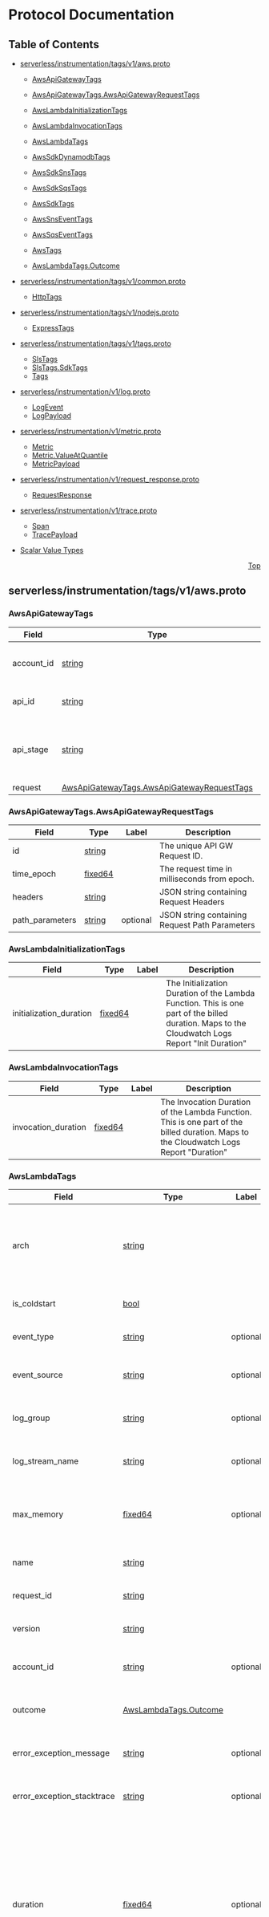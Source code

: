 # Protocol Documentation
<a name="top"></a>

## Table of Contents

- [serverless/instrumentation/tags/v1/aws.proto](#serverless_instrumentation_tags_v1_aws-proto)
    - [AwsApiGatewayTags](#serverless-instrumentation-tags-v1-AwsApiGatewayTags)
    - [AwsApiGatewayTags.AwsApiGatewayRequestTags](#serverless-instrumentation-tags-v1-AwsApiGatewayTags-AwsApiGatewayRequestTags)
    - [AwsLambdaInitializationTags](#serverless-instrumentation-tags-v1-AwsLambdaInitializationTags)
    - [AwsLambdaInvocationTags](#serverless-instrumentation-tags-v1-AwsLambdaInvocationTags)
    - [AwsLambdaTags](#serverless-instrumentation-tags-v1-AwsLambdaTags)
    - [AwsSdkDynamodbTags](#serverless-instrumentation-tags-v1-AwsSdkDynamodbTags)
    - [AwsSdkSnsTags](#serverless-instrumentation-tags-v1-AwsSdkSnsTags)
    - [AwsSdkSqsTags](#serverless-instrumentation-tags-v1-AwsSdkSqsTags)
    - [AwsSdkTags](#serverless-instrumentation-tags-v1-AwsSdkTags)
    - [AwsSnsEventTags](#serverless-instrumentation-tags-v1-AwsSnsEventTags)
    - [AwsSqsEventTags](#serverless-instrumentation-tags-v1-AwsSqsEventTags)
    - [AwsTags](#serverless-instrumentation-tags-v1-AwsTags)
  
    - [AwsLambdaTags.Outcome](#serverless-instrumentation-tags-v1-AwsLambdaTags-Outcome)
  
- [serverless/instrumentation/tags/v1/common.proto](#serverless_instrumentation_tags_v1_common-proto)
    - [HttpTags](#serverless-instrumentation-tags-v1-HttpTags)
  
- [serverless/instrumentation/tags/v1/nodejs.proto](#serverless_instrumentation_tags_v1_nodejs-proto)
    - [ExpressTags](#serverless-instrumentation-tags-v1-ExpressTags)
  
- [serverless/instrumentation/tags/v1/tags.proto](#serverless_instrumentation_tags_v1_tags-proto)
    - [SlsTags](#serverless-instrumentation-tags-v1-SlsTags)
    - [SlsTags.SdkTags](#serverless-instrumentation-tags-v1-SlsTags-SdkTags)
    - [Tags](#serverless-instrumentation-tags-v1-Tags)
  
- [serverless/instrumentation/v1/log.proto](#serverless_instrumentation_v1_log-proto)
    - [LogEvent](#serverless-instrumentation-v1-LogEvent)
    - [LogPayload](#serverless-instrumentation-v1-LogPayload)
  
- [serverless/instrumentation/v1/metric.proto](#serverless_instrumentation_v1_metric-proto)
    - [Metric](#serverless-instrumentation-v1-Metric)
    - [Metric.ValueAtQuantile](#serverless-instrumentation-v1-Metric-ValueAtQuantile)
    - [MetricPayload](#serverless-instrumentation-v1-MetricPayload)
  
- [serverless/instrumentation/v1/request_response.proto](#serverless_instrumentation_v1_request_response-proto)
    - [RequestResponse](#serverless-instrumentation-v1-RequestResponse)
  
- [serverless/instrumentation/v1/trace.proto](#serverless_instrumentation_v1_trace-proto)
    - [Span](#serverless-instrumentation-v1-Span)
    - [TracePayload](#serverless-instrumentation-v1-TracePayload)
  
- [Scalar Value Types](#scalar-value-types)



<a name="serverless_instrumentation_tags_v1_aws-proto"></a>
<p align="right"><a href="#top">Top</a></p>

## serverless/instrumentation/tags/v1/aws.proto



<a name="serverless-instrumentation-tags-v1-AwsApiGatewayTags"></a>

### AwsApiGatewayTags



| Field | Type | Label | Description |
| ----- | ---- | ----- | ----------- |
| account_id | [string](#string) |  | The AWS Account ID of the API GW. |
| api_id | [string](#string) |  | The unique id used for the API GW. |
| api_stage | [string](#string) |  | The stage of the API GW endpoint that was called. |
| request | [AwsApiGatewayTags.AwsApiGatewayRequestTags](#serverless-instrumentation-tags-v1-AwsApiGatewayTags-AwsApiGatewayRequestTags) |  |  |






<a name="serverless-instrumentation-tags-v1-AwsApiGatewayTags-AwsApiGatewayRequestTags"></a>

### AwsApiGatewayTags.AwsApiGatewayRequestTags



| Field | Type | Label | Description |
| ----- | ---- | ----- | ----------- |
| id | [string](#string) |  | The unique API GW Request ID. |
| time_epoch | [fixed64](#fixed64) |  | The request time in milliseconds from epoch. |
| headers | [string](#string) |  | JSON string containing Request Headers |
| path_parameters | [string](#string) | optional | JSON string containing Request Path Parameters |






<a name="serverless-instrumentation-tags-v1-AwsLambdaInitializationTags"></a>

### AwsLambdaInitializationTags



| Field | Type | Label | Description |
| ----- | ---- | ----- | ----------- |
| initialization_duration | [fixed64](#fixed64) |  | The Initialization Duration of the Lambda Function. This is one part of the billed duration. Maps to the Cloudwatch Logs Report &#34;Init Duration&#34; |






<a name="serverless-instrumentation-tags-v1-AwsLambdaInvocationTags"></a>

### AwsLambdaInvocationTags



| Field | Type | Label | Description |
| ----- | ---- | ----- | ----------- |
| invocation_duration | [fixed64](#fixed64) |  | The Invocation Duration of the Lambda Function. This is one part of the billed duration. Maps to the Cloudwatch Logs Report &#34;Duration&#34; |






<a name="serverless-instrumentation-tags-v1-AwsLambdaTags"></a>

### AwsLambdaTags



| Field | Type | Label | Description |
| ----- | ---- | ----- | ----------- |
| arch | [string](#string) |  | The architecture of the Lambda function, currently either amd64 or arm64. |
| is_coldstart | [bool](#bool) |  | Was the invocation a cold start? |
| event_type | [string](#string) | optional | The event type for the invocation. |
| event_source | [string](#string) | optional | The event source for the invocation. |
| log_group | [string](#string) | optional | The Log Group for the Lambda Function. |
| log_stream_name | [string](#string) | optional | The Log Stream for the invocation. |
| max_memory | [fixed64](#fixed64) | optional | The Max Memory that is configured for the Lambda Function. |
| name | [string](#string) |  | The Lambda Function name. |
| request_id | [string](#string) |  | The Request ID for the invocation. |
| version | [string](#string) |  | The Lambda Function version. |
| account_id | [string](#string) | optional | The AWS Account ID of the Lambda Function |
| outcome | [AwsLambdaTags.Outcome](#serverless-instrumentation-tags-v1-AwsLambdaTags-Outcome) |  | The Outcome of the Lambda invocation |
| error_exception_message | [string](#string) | optional | Optional error exception message. |
| error_exception_stacktrace | [string](#string) | optional | Optional error exception stacktrace. |
| duration | [fixed64](#fixed64) | optional | The billed duration of the invocation in milliseconds. This will not be available when instrumented, this will be upserted into this tag set after the report log from Cloudwatch is available.

Optional Event Tags are from 100 on |
| sqs | [AwsSqsEventTags](#serverless-instrumentation-tags-v1-AwsSqsEventTags) | optional | Will be set if the function is handling a SQS event |
| sns | [AwsSnsEventTags](#serverless-instrumentation-tags-v1-AwsSnsEventTags) | optional | Will be set if the function is handling a SNS event |
| http | [HttpTags](#serverless-instrumentation-tags-v1-HttpTags) | optional | Will be set if the function is handling HTTP requests via any method, API GW, Function URLs, etc. |
| api_gateway | [AwsApiGatewayTags](#serverless-instrumentation-tags-v1-AwsApiGatewayTags) | optional | Will be set if the function is handling HTTP requests via AWS API GW |
| initialization | [AwsLambdaInitializationTags](#serverless-instrumentation-tags-v1-AwsLambdaInitializationTags) | optional | The root AWS Lambda Span tags. |
| invocation | [AwsLambdaInvocationTags](#serverless-instrumentation-tags-v1-AwsLambdaInvocationTags) | optional | The AWS Lambda Invocation tags. |






<a name="serverless-instrumentation-tags-v1-AwsSdkDynamodbTags"></a>

### AwsSdkDynamodbTags



| Field | Type | Label | Description |
| ----- | ---- | ----- | ----------- |
| table_names | [string](#string) | repeated | The DynamoDB table name or names that the operation was performed on. |
| projection | [string](#string) | optional | The value of the ProjectionExpression request parameter. |
| scan_forward | [bool](#bool) | optional | The value of the ScanIndexForward request parameter. |
| attributes_to_get | [string](#string) | repeated | The value of the AttributesToGet request parameter. |
| consistent_read | [bool](#bool) | optional | The value of the ConsistentRead request parameter. |
| index_name | [string](#string) | optional | The value of the IndexName request parameter. |
| limit | [uint32](#uint32) | optional | The value of the Limit request parameter. |
| select | [string](#string) | optional | The value of the Select request parameter. |
| segment | [uint32](#uint32) | optional | The value of the Segment request parameter. |
| total_segments | [uint64](#uint64) | optional | The value of the TotalSegments request parameter. |
| filter_expression | [string](#string) | optional | The value of the FilterExpression request parameter. |
| count | [uint64](#uint64) | optional | The value of the Count response parameter. |
| scanned_count | [uint64](#uint64) | optional | The value of the ScannedCount response parameter. |






<a name="serverless-instrumentation-tags-v1-AwsSdkSnsTags"></a>

### AwsSdkSnsTags



| Field | Type | Label | Description |
| ----- | ---- | ----- | ----------- |
| topic_name | [string](#string) | optional | The SNS Topic name taken from the TopicArn request parameter. |
| message_ids | [string](#string) | repeated | The message IDs provided in the SDK operation response. |






<a name="serverless-instrumentation-tags-v1-AwsSdkSqsTags"></a>

### AwsSdkSqsTags



| Field | Type | Label | Description |
| ----- | ---- | ----- | ----------- |
| queue_name | [string](#string) | optional | The SQS queue name |
| message_ids | [string](#string) | repeated | The message IDs provided in the SDK operation response. |






<a name="serverless-instrumentation-tags-v1-AwsSdkTags"></a>

### AwsSdkTags



| Field | Type | Label | Description |
| ----- | ---- | ----- | ----------- |
| region | [string](#string) | optional | The AWS Region this SDK call is being made against. |
| signature_version | [string](#string) |  | AWS Authentication signature version of the request. |
| service | [string](#string) |  | The name of the service to which a request is made. |
| operation | [string](#string) |  | The name of the operation corresponding to the request. |
| request_id | [string](#string) | optional | The unique ID of the request. |
| error | [string](#string) | optional | An optional error returned from the AWS APIs. |
| dynamodb | [AwsSdkDynamodbTags](#serverless-instrumentation-tags-v1-AwsSdkDynamodbTags) | optional |  |
| sqs | [AwsSdkSqsTags](#serverless-instrumentation-tags-v1-AwsSdkSqsTags) | optional |  |
| sns | [AwsSdkSnsTags](#serverless-instrumentation-tags-v1-AwsSdkSnsTags) | optional |  |






<a name="serverless-instrumentation-tags-v1-AwsSnsEventTags"></a>

### AwsSnsEventTags



| Field | Type | Label | Description |
| ----- | ---- | ----- | ----------- |
| topic_name | [string](#string) |  | Taken from the TopicARN |
| message_ids | [string](#string) | repeated | Introspected from the events records |






<a name="serverless-instrumentation-tags-v1-AwsSqsEventTags"></a>

### AwsSqsEventTags



| Field | Type | Label | Description |
| ----- | ---- | ----- | ----------- |
| queue_name | [string](#string) |  | Taken from the eventSourceARN |
| message_ids | [string](#string) | repeated | Introspected from the events records |






<a name="serverless-instrumentation-tags-v1-AwsTags"></a>

### AwsTags



| Field | Type | Label | Description |
| ----- | ---- | ----- | ----------- |
| lambda | [AwsLambdaTags](#serverless-instrumentation-tags-v1-AwsLambdaTags) | optional | The root AWS Lambda Span tags |
| sdk | [AwsSdkTags](#serverless-instrumentation-tags-v1-AwsSdkTags) | optional | The AWS SDK Tags. These are only added when instrumented code makes a call to one of the AWS SDK functions |





 


<a name="serverless-instrumentation-tags-v1-AwsLambdaTags-Outcome"></a>

### AwsLambdaTags.Outcome
A Lambda function invocation can have one of the following
outcomes upon completion.

| Name | Number | Description |
| ---- | ------ | ----------- |
| OUTCOME_UNSPECIFIED | 0 |  |
| OUTCOME_SUCCESS | 1 |  |
| OUTCOME_ERROR_INITIALIZATION | 2 |  |
| OUTCOME_ERROR_UNHANDLED | 3 |  |
| OUTCOME_ERROR_TIMEOUT | 4 |  |
| OUTCOME_ERROR_HANDLED | 5 |  |


 

 

 



<a name="serverless_instrumentation_tags_v1_common-proto"></a>
<p align="right"><a href="#top">Top</a></p>

## serverless/instrumentation/tags/v1/common.proto



<a name="serverless-instrumentation-tags-v1-HttpTags"></a>

### HttpTags



| Field | Type | Label | Description |
| ----- | ---- | ----- | ----------- |
| method | [string](#string) |  | The method of the HTTP Request |
| protocol | [string](#string) |  | The protocol of the HTTP Request |
| host | [string](#string) |  | The host of the HTTP Request |
| path | [string](#string) |  | The path of the HTTP Request |
| query | [string](#string) | optional | The query string of the HTTP Request |
| status_code | [fixed64](#fixed64) | optional | The Response Status Code. |
| error_code | [string](#string) | optional | Eventual request error code |





 

 

 

 



<a name="serverless_instrumentation_tags_v1_nodejs-proto"></a>
<p align="right"><a href="#top">Top</a></p>

## serverless/instrumentation/tags/v1/nodejs.proto



<a name="serverless-instrumentation-tags-v1-ExpressTags"></a>

### ExpressTags



| Field | Type | Label | Description |
| ----- | ---- | ----- | ----------- |
| method | [string](#string) |  | The HTTP method defined by the Express Route Handler. |
| path | [string](#string) |  | The HTTP Path defined by the Express Route Handler. |
| status_code | [uint32](#uint32) | optional | The status code returned by the Express Route Handler. |





 

 

 

 



<a name="serverless_instrumentation_tags_v1_tags-proto"></a>
<p align="right"><a href="#top">Top</a></p>

## serverless/instrumentation/tags/v1/tags.proto



<a name="serverless-instrumentation-tags-v1-SlsTags"></a>

### SlsTags



| Field | Type | Label | Description |
| ----- | ---- | ----- | ----------- |
| org_id | [string](#string) |  | A Serverless Platform OrgId. |
| platform | [string](#string) | optional | The platform that was instrumented. Currently Lambda is the only supported platform. |
| service | [string](#string) |  | The service that was instrumented. For Lambda this will be the function name by default. |
| region | [string](#string) | optional | The region that instrumentation was performed in. This is used to determine which Serverless Ingest API to use. |
| sdk | [SlsTags.SdkTags](#serverless-instrumentation-tags-v1-SlsTags-SdkTags) |  |  |
| environment | [string](#string) | optional | An optional environment that can be attached. If there is an applicable environment tag this will be attached in a data enrichment process during ingestion. |
| namespace | [string](#string) | optional | An optional namespace that can be attached. If there is an applicable namespace tag this will be attached in a data enrichment process during ingestion. |






<a name="serverless-instrumentation-tags-v1-SlsTags-SdkTags"></a>

### SlsTags.SdkTags



| Field | Type | Label | Description |
| ----- | ---- | ----- | ----------- |
| name | [string](#string) |  | The Name of the Serverless SDK used to instrument. |
| version | [string](#string) |  | The version of the Serverless SDK used to instrument. |






<a name="serverless-instrumentation-tags-v1-Tags"></a>

### Tags
============================================ //
Defined TagSets start at field number 100  //
========================================== //


| Field | Type | Label | Description |
| ----- | ---- | ----- | ----------- |
| aws | [AwsTags](#serverless-instrumentation-tags-v1-AwsTags) | optional | These tags are used an AWS resource/sdk is the producer of the span |
| http | [HttpTags](#serverless-instrumentation-tags-v1-HttpTags) | optional | These tags are used when an http library is making an http request |
| https | [HttpTags](#serverless-instrumentation-tags-v1-HttpTags) | optional | These tags are used when an http library is making a https request |
| express | [ExpressTags](#serverless-instrumentation-tags-v1-ExpressTags) | optional | These tags are used when express.js function is used |





 

 

 

 



<a name="serverless_instrumentation_v1_log-proto"></a>
<p align="right"><a href="#top">Top</a></p>

## serverless/instrumentation/v1/log.proto



<a name="serverless-instrumentation-v1-LogEvent"></a>

### LogEvent



| Field | Type | Label | Description |
| ----- | ---- | ----- | ----------- |
| message | [string](#string) |  | The LogEvent&#39;s body. |
| timestamp | [fixed64](#fixed64) |  | The timestamp of when the LogEvent was created. |
| sequence_id | [string](#string) |  | The monotonically increasing sequence id for a LogEvent. This is used to determine the ordering of messages in a given stream of logs. If this is a LogEvent coming from Cloudwatch Logs, it will be provided otherwise it is the responsibility of the log producer to generate a sequence id. |
| log_group | [string](#string) | optional | The Cloudwatch Log Group name. |
| log_stream | [string](#string) | optional | The Cloudwatch Log Group Stream id. |
| account_id | [string](#string) | optional | The Owner Account Id of the Cloudwatch Log Group. |
| request_id | [string](#string) | optional | The Lambda request Id that the log&#39;s are linked to. When ingesting LogEvents, ingest will attempt to infer the request_id from the payload and attach it. If it is not able to, then it will attempt to reconcile later. |
| trace_id | [string](#string) | optional | The Trace Id that the log&#39;s are linked to. When ingesting LogEvents, ingest will attempt to infer the request_id from the payload and attach it. If it is not able to, then it will attempt to reconcile later. |






<a name="serverless-instrumentation-v1-LogPayload"></a>

### LogPayload
A LogPayload is a message that will contain any number of
LogEvents plus the global tags required by our Serverless Ingest Platform.


| Field | Type | Label | Description |
| ----- | ---- | ----- | ----------- |
| sls_tags | [serverless.instrumentation.tags.v1.SlsTags](#serverless-instrumentation-tags-v1-SlsTags) |  |  |
| log_events | [LogEvent](#serverless-instrumentation-v1-LogEvent) | repeated | A list of LogEvents to be ingested. Ingest does not impose a limit on the number of LogEvents in a single payload. It is the responsibility of the LogEvents&#39; producers to limit the size of payloads based on their own requirements. |





 

 

 

 



<a name="serverless_instrumentation_v1_metric-proto"></a>
<p align="right"><a href="#top">Top</a></p>

## serverless/instrumentation/v1/metric.proto



<a name="serverless-instrumentation-v1-Metric"></a>

### Metric



| Field | Type | Label | Description |
| ----- | ---- | ----- | ----------- |
| id | [bytes](#bytes) |  | A unique id for the metric measurement. If this is a Metric from, The metric stream then it will be a randomly generated UUID at ingest time. |
| name | [string](#string) |  | The name of the metric. If this is a Metric from the Metric stream, it will be in the format amazonaws.com/&lt;metric_namespace&gt;/&lt;metric_name&gt;. The name is what will be mapped into influx. |
| start_time_unix_nano | [fixed64](#fixed64) |  | The start time of the measure. If this is a Metric from the Metric stream, it will be the Cloudwatch startTime property. |
| end_time_unix_nano | [fixed64](#fixed64) |  | The end time of the measure. If this is a Metric from the Metric stream, it will be the Cloudwatch endTime property. |
| tags | [string](#string) |  | Tags for the Metric. Any tags can be placed in this field, however, ingest will only write allowlisted, low cardinality tags to Influx. |
| count | [fixed64](#fixed64) |  | The number of datapoints for the Metric. If this is a Metric from the Metric stream, it will be the SampleCount from Cloudwatch |
| sum | [double](#double) |  | The sum of the datapoints for the Metric. |
| quantile_values | [Metric.ValueAtQuantile](#serverless-instrumentation-v1-Metric-ValueAtQuantile) | repeated | List of quantile values. If this is a Metric from the Metric stream, it will by default have quantile 0.0 and 1.0 to represent the min and max values. If defined during Metric&#39;s Stream setup it will have additional quantiles as well. |






<a name="serverless-instrumentation-v1-Metric-ValueAtQuantile"></a>

### Metric.ValueAtQuantile
A value at a given quantile of the distribution.
If a Metric has multiple samples, the Min and Max will be represented by,
1. Quantile = 1.0, is the max value
2. Quantile = 0.0, is the min value


| Field | Type | Label | Description |
| ----- | ---- | ----- | ----------- |
| quantile | [double](#double) |  |  |
| value | [double](#double) |  |  |






<a name="serverless-instrumentation-v1-MetricPayload"></a>

### MetricPayload
A MetricPayload is a message that will contain any number of
Metrics plus the global tags required by our Serverless Ingest Platform.


| Field | Type | Label | Description |
| ----- | ---- | ----- | ----------- |
| sls_tags | [serverless.instrumentation.tags.v1.SlsTags](#serverless-instrumentation-tags-v1-SlsTags) |  |  |
| metrics | [Metric](#serverless-instrumentation-v1-Metric) | repeated | A list of Metrics to be ingested. Ingest does not impose a limit on the number of Metrics in a single payload. It is the responsibility of the metrics&#39; producers to limit the size of payloads based on their own requirements. |





 

 

 

 



<a name="serverless_instrumentation_v1_request_response-proto"></a>
<p align="right"><a href="#top">Top</a></p>

## serverless/instrumentation/v1/request_response.proto



<a name="serverless-instrumentation-v1-RequestResponse"></a>

### RequestResponse
RequestResponse is the AWS Lambda Event and Response Data.
In the Serverless Platform there will be two of these payloads
One for Event payload and then one for the payload returned at the end of 
the function invocation.


| Field | Type | Label | Description |
| ----- | ---- | ----- | ----------- |
| sls_tags | [serverless.instrumentation.tags.v1.SlsTags](#serverless-instrumentation-tags-v1-SlsTags) |  | The Global Serverless Platform Tags |
| trace_id | [bytes](#bytes) | optional | The trace Id of the invocation |
| span_id | [bytes](#bytes) | optional | The span id of the root Lambda Span that request data is attached to on ingest. |
| request_id | [string](#string) | optional | The Lambda Request Id. |
| request_data | [string](#string) |  |  |
| response_data | [string](#string) |  |  |





 

 

 

 



<a name="serverless_instrumentation_v1_trace-proto"></a>
<p align="right"><a href="#top">Top</a></p>

## serverless/instrumentation/v1/trace.proto



<a name="serverless-instrumentation-v1-Span"></a>

### Span



| Field | Type | Label | Description |
| ----- | ---- | ----- | ----------- |
| id | [bytes](#bytes) |  | The Span ID, this will be a random 8-byte ID encoded as a length 16 lowercase hex string. |
| trace_id | [bytes](#bytes) |  | The Trace ID, this will be a random 16-byte ID encoded as a length 32 lowercase hex string. The Trace ID is what is used to group all spans for specific trace together. |
| parent_span_id | [bytes](#bytes) | optional | An optional Parent Span ID to be used to create a trace&#39;s Span Dependency graph. In practical terms, every span except the root span will have a parent span ID. |
| name | [string](#string) |  | The name of the span describes the type of span that is being produced. currently have a limited set of span names

- aws.lambda: Spans the full invocation duration of a lambda function - aws.lambda.invocation: Spans the cold-start duration of a lambda function |
| start_time_unix_nano | [fixed64](#fixed64) |  | The start time of the span in nanoseconds from EPOCH. |
| end_time_unix_nano | [fixed64](#fixed64) |  | The end time of the span in nanoseconds from EPOCH. An important invariant to keep in mind is that the root span will always have the latest end time. |
| tags | [serverless.instrumentation.tags.v1.Tags](#serverless-instrumentation-tags-v1-Tags) |  | A message containing any number of Tagsets |






<a name="serverless-instrumentation-v1-TracePayload"></a>

### TracePayload
ATracePayload is a message that will contain any number
of Spans plus the global tags required by our Serverless Ingest
Platform. A TracePayload DOES NOT necessarily mean that it is a
complete Trace. It may contain only a subset of Spans that
will make up the complete Trace.


| Field | Type | Label | Description |
| ----- | ---- | ----- | ----------- |
| sls_tags | [serverless.instrumentation.tags.v1.SlsTags](#serverless-instrumentation-tags-v1-SlsTags) |  |  |
| spans | [Span](#serverless-instrumentation-v1-Span) | repeated | A list of Spans to be ingest. Ingest does not impose a limit on the number of Spans in a single payload. It is the responsibility of the Span producers to limit the size of payloads based on their own requirements. |





 

 

 

 



## Scalar Value Types

| .proto Type | Notes | C++ | Java | Python | Go | C# | PHP | Ruby |
| ----------- | ----- | --- | ---- | ------ | -- | -- | --- | ---- |
| <a name="double" /> double |  | double | double | float | float64 | double | float | Float |
| <a name="float" /> float |  | float | float | float | float32 | float | float | Float |
| <a name="int32" /> int32 | Uses variable-length encoding. Inefficient for encoding negative numbers – if your field is likely to have negative values, use sint32 instead. | int32 | int | int | int32 | int | integer | Bignum or Fixnum (as required) |
| <a name="int64" /> int64 | Uses variable-length encoding. Inefficient for encoding negative numbers – if your field is likely to have negative values, use sint64 instead. | int64 | long | int/long | int64 | long | integer/string | Bignum |
| <a name="uint32" /> uint32 | Uses variable-length encoding. | uint32 | int | int/long | uint32 | uint | integer | Bignum or Fixnum (as required) |
| <a name="uint64" /> uint64 | Uses variable-length encoding. | uint64 | long | int/long | uint64 | ulong | integer/string | Bignum or Fixnum (as required) |
| <a name="sint32" /> sint32 | Uses variable-length encoding. Signed int value. These more efficiently encode negative numbers than regular int32s. | int32 | int | int | int32 | int | integer | Bignum or Fixnum (as required) |
| <a name="sint64" /> sint64 | Uses variable-length encoding. Signed int value. These more efficiently encode negative numbers than regular int64s. | int64 | long | int/long | int64 | long | integer/string | Bignum |
| <a name="fixed32" /> fixed32 | Always four bytes. More efficient than uint32 if values are often greater than 2^28. | uint32 | int | int | uint32 | uint | integer | Bignum or Fixnum (as required) |
| <a name="fixed64" /> fixed64 | Always eight bytes. More efficient than uint64 if values are often greater than 2^56. | uint64 | long | int/long | uint64 | ulong | integer/string | Bignum |
| <a name="sfixed32" /> sfixed32 | Always four bytes. | int32 | int | int | int32 | int | integer | Bignum or Fixnum (as required) |
| <a name="sfixed64" /> sfixed64 | Always eight bytes. | int64 | long | int/long | int64 | long | integer/string | Bignum |
| <a name="bool" /> bool |  | bool | boolean | boolean | bool | bool | boolean | TrueClass/FalseClass |
| <a name="string" /> string | A string must always contain UTF-8 encoded or 7-bit ASCII text. | string | String | str/unicode | string | string | string | String (UTF-8) |
| <a name="bytes" /> bytes | May contain any arbitrary sequence of bytes. | string | ByteString | str | []byte | ByteString | string | String (ASCII-8BIT) |

